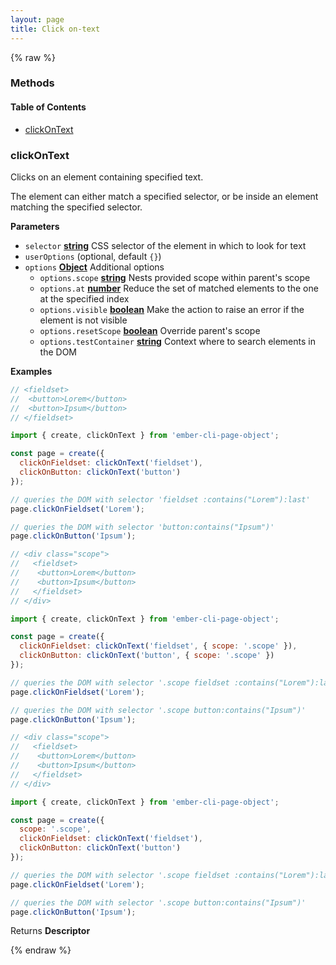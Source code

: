 ```yaml
---
layout: page
title: Click on-text
---
```


{% raw %}
### Methods


<!-- Generated by documentation.js. Update this documentation by updating the source code. -->

#### Table of Contents

-   [clickOnText][1]

### clickOnText

Clicks on an element containing specified text.

The element can either match a specified selector,
or be inside an element matching the specified selector.

**Parameters**

-   `selector` **[string][2]** CSS selector of the element in which to look for text
-   `userOptions`   (optional, default `{}`)
-   `options` **[Object][3]** Additional options
    -   `options.scope` **[string][2]** Nests provided scope within parent's scope
    -   `options.at` **[number][4]** Reduce the set of matched elements to the one at the specified index
    -   `options.visible` **[boolean][5]** Make the action to raise an error if the element is not visible
    -   `options.resetScope` **[boolean][5]** Override parent's scope
    -   `options.testContainer` **[string][2]** Context where to search elements in the DOM

**Examples**

```javascript
// <fieldset>
//  <button>Lorem</button>
//  <button>Ipsum</button>
// </fieldset>

import { create, clickOnText } from 'ember-cli-page-object';

const page = create({
  clickOnFieldset: clickOnText('fieldset'),
  clickOnButton: clickOnText('button')
});

// queries the DOM with selector 'fieldset :contains("Lorem"):last'
page.clickOnFieldset('Lorem');

// queries the DOM with selector 'button:contains("Ipsum")'
page.clickOnButton('Ipsum');
```

```javascript
// <div class="scope">
//   <fieldset>
//    <button>Lorem</button>
//    <button>Ipsum</button>
//   </fieldset>
// </div>

import { create, clickOnText } from 'ember-cli-page-object';

const page = create({
  clickOnFieldset: clickOnText('fieldset', { scope: '.scope' }),
  clickOnButton: clickOnText('button', { scope: '.scope' })
});

// queries the DOM with selector '.scope fieldset :contains("Lorem"):last'
page.clickOnFieldset('Lorem');

// queries the DOM with selector '.scope button:contains("Ipsum")'
page.clickOnButton('Ipsum');
```

```javascript
// <div class="scope">
//   <fieldset>
//    <button>Lorem</button>
//    <button>Ipsum</button>
//   </fieldset>
// </div>

import { create, clickOnText } from 'ember-cli-page-object';

const page = create({
  scope: '.scope',
  clickOnFieldset: clickOnText('fieldset'),
  clickOnButton: clickOnText('button')
});

// queries the DOM with selector '.scope fieldset :contains("Lorem"):last'
page.clickOnFieldset('Lorem');

// queries the DOM with selector '.scope button:contains("Ipsum")'
page.clickOnButton('Ipsum');
```

Returns **Descriptor** 

[1]: #clickontext

[2]: https://developer.mozilla.org/docs/Web/JavaScript/Reference/Global_Objects/String

[3]: https://developer.mozilla.org/docs/Web/JavaScript/Reference/Global_Objects/Object

[4]: https://developer.mozilla.org/docs/Web/JavaScript/Reference/Global_Objects/Number

[5]: https://developer.mozilla.org/docs/Web/JavaScript/Reference/Global_Objects/Boolean
{% endraw %}